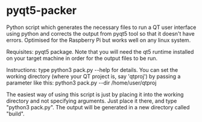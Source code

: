 # pyqt5-packer
Python script which generates the necessary files to run a QT user interface using python and corrects the output from pyqt5 tool so that it doesn't have errors. Optimised for the Raspberry Pi but works well on any linux system.

Requisites: pyqt5 package. Note that you will need the qt5 runtime installed on your target machine in order for the output files to be run.

Instructions: type python3 pack.py --help for details. You can set the working directory (where your QT project is, say 'qtproj') by passing a parameter like this: python3 pack.py --dir /home/user/qtproj

The easiest way of using this script is just by placing it into the working directory and not specifying arguments. Just place it there, and type "python3 pack.py". The output will be generated in a new directory called "build".
